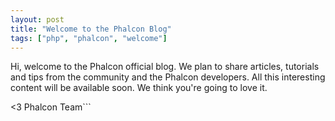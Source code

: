 ```yaml
---
layout: post
title: "Welcome to the Phalcon Blog"
tags: ["php", "phalcon", "welcome"]
---
```


Hi, welcome to the Phalcon official blog. We plan to share articles, tutorials and tips from the community and the Phalcon developers. All this interesting content will be available soon. We think you're going to love it.

<3 Phalcon Team```